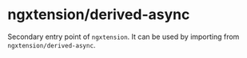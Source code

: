 # ngxtension/derived-async

Secondary entry point of `ngxtension`. It can be used by importing from `ngxtension/derived-async`.
